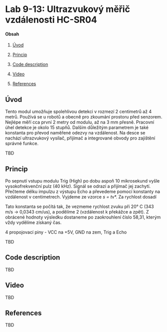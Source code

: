 # Lab 9-13: Ultrazvukový měřič vzdálenosti HC-SR04

#### Obsah

1. [Úvod](#Úvod)
2. [Princip](#Princip)

3. [Code description](#Code-description)
4. [Video](#Video)
5. [References](#References)


## Úvod

Tento modul umožňuje spolehlivou detekci v rozmezí 2 centimetrů až 4 metrů. Používá se u robotů a obecně pro zkoumání prostoru před senzorem. Nejlépe měří cca první 2 metry od modulu, až na 3 mm přesně. Pracovní úhel detekce je okolo 15 stupňů. Dalším důležitým parametrem je také konstanta pro převod naměřené odezvy na vzdálenost. Na desce se nachází ultrazvukový vysílač, přijímač a integrované obvody pro zajištění správné funkce.

TBD


## Princip

Po sepnutí vstupu modulu Trig (High) po dobu aspoň 10 mikrosekund vyšle vysokofrekvenční pulz (40 kHz). Signál se odrazí a přijímač jej zachytí. Přečteme délku impulzu z výstupu Echo a převedeme pomocí konstanty na vzdálenost v centimetrech. Vyjdeme ze vzorce *s = t*v*. Za rychlost dosadí

Tato konstanta se počítá tak, že vezmeme rychlost zvuku při 20° C (343 m/s -> 0,0343 cm/us), a podělíme 2 (vzdálenost k překážce a zpět). Z obrácené hodnoty výsledku dostaneme po zaokrouhlení číslo 58,31, kterým vždy vydělíme získaný čas.

4 propojovací piny - VCC na +5V, GND na zem, Trig a Echo


TBD


## Code description

TBD


## Video

TBD


## References

TBD
